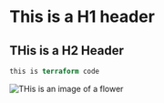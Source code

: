 # This is a H1 header
## THis is a H2 Header

```terraform
this is terraform code
```

![THis is an image of a flower](https://th.bing.com/th/id/R.3175dc540dfe6b9e4ac00517086e4700?rik=N5QK4nhTaaewfA&riu=http%3a%2f%2fwww.forestwander.com%2fwp-content%2foriginal%2f2011_02%2fbeautiful-pink-flower.jpg&ehk=odzj%2bukR0ES%2bVffERmcJ08qxlxnGZlOdQfyrBzhZj3A%3d&risl=&pid=ImgRaw&r=0)
